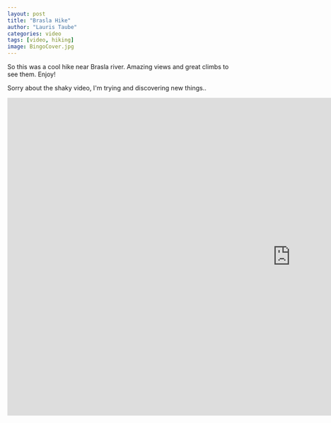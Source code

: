 ```yaml
---
layout: post
title: "Brasla Hike"
author: "Lauris Taube"
categories: video
tags: [video, hiking]
image: BingoCover.jpg
---
```


So this was a cool hike near Brasla river. Amazing views and great climbs to see them. Enjoy!

Sorry about the shaky video, I'm trying and discovering new things..

<iframe width="1280" height="720" src="https://www.youtube.com/embed/axS-Btt8_ZQ" title="YouTube video player" frameborder="0" allow="accelerometer; autoplay; clipboard-write; encrypted-media; gyroscope; picture-in-picture" allowfullscreen></iframe>

<!--
<div class="container">
	<video controls crossorigin playsinline poster="https://raw.githubusercontent.com/DustyLv/dustylv.github.io/master/assets/img/BingoCover.jpg">
		<source src="https://s3.eu-central-1.wasabisys.com/videos-lauristaube/Via25bingo_8K_480P.mp4" type="video/mp4" size="480">
		<source src="https://s3.eu-central-1.wasabisys.com/videos-lauristaube/Via25bingo_15K_720P.mp4" type="video/mp4" size="720">
		<source src="https://s3.eu-central-1.wasabisys.com/videos-lauristaube/Via25bingo_30K_1080P.mp4" type="video/mp4" size="1080">
		<source src="https://s3.eu-central-1.wasabisys.com/videos-lauristaube/ViA25Bingo_70k_1440p.mp4" type="video/mp4" size="1440">

	</video>
</div>


<script>
const player = new Plyr('video', {'quality' : {default: 1080, options: [1440, 1080, 720, 480]}});

// Expose player so it can be used from the console
window.player = player;       
</script>




<div id="container">
  <vm-player playsinline>
    <vm-video cross-origin="true" poster="https://media.vimejs.com/poster.png">
      <source data-src="https://www.googleapis.com/drive/v3/files/1Luzl6EDnLIxjw-fSFOXaN7UXpz-gfTPj?alt=media&key=AIzaSyDu-Ues-PzVuRb8cJHVbZOg__lMzcNUdFo" type="video/mp4" />
    </vm-video> 

    <vm-default-ui></vm-default-ui>
  </vm-player>
</div>

<script>
  window.player = document.querySelector('vm-player');
</script>
-->



